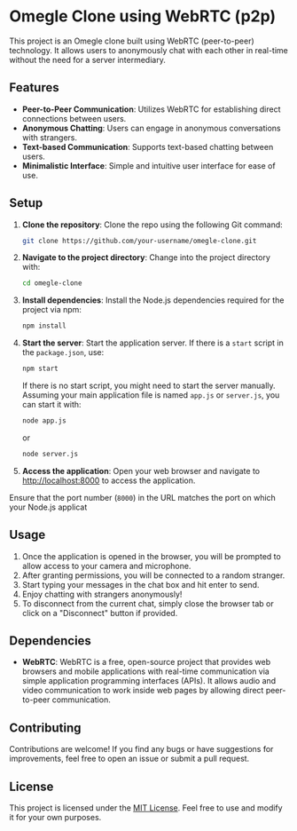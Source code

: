 # Omegle Clone using WebRTC (p2p)

This project is an Omegle clone built using WebRTC (peer-to-peer) technology. It allows users to anonymously chat with each other in real-time without the need for a server intermediary.

## Features

- **Peer-to-Peer Communication**: Utilizes WebRTC for establishing direct connections between users.
- **Anonymous Chatting**: Users can engage in anonymous conversations with strangers.
- **Text-based Communication**: Supports text-based chatting between users.
- **Minimalistic Interface**: Simple and intuitive user interface for ease of use.

## Setup

1. **Clone the repository**:
    Clone the repo using the following Git command:

    ```bash
    git clone https://github.com/your-username/omegle-clone.git
    ```

2. **Navigate to the project directory**:
    Change into the project directory with:

    ```bash
    cd omegle-clone
    ```

3. **Install dependencies**:
    Install the Node.js dependencies required for the project via npm:

    ```bash
    npm install
    ```

4. **Start the server**:
    Start the application server. If there is a `start` script in the `package.json`, use:

    ```bash
    npm start
    ```

    If there is no start script, you might need to start the server manually. Assuming your main application file is named `app.js` or `server.js`, you can start it with:

    ```bash
    node app.js
    ```

    or

    ```bash
    node server.js
    ```

5. **Access the application**:
    Open your web browser and navigate to [http://localhost:8000](http://localhost:8000) to access the application.

Ensure that the port number (`8000`) in the URL matches the port on which your Node.js applicat

## Usage

1. Once the application is opened in the browser, you will be prompted to allow access to your camera and microphone.
2. After granting permissions, you will be connected to a random stranger.
3. Start typing your messages in the chat box and hit enter to send.
4. Enjoy chatting with strangers anonymously!
5. To disconnect from the current chat, simply close the browser tab or click on a "Disconnect" button if provided.

## Dependencies

- **WebRTC**: WebRTC is a free, open-source project that provides web browsers and mobile applications with real-time communication via simple application programming interfaces (APIs). It allows audio and video communication to work inside web pages by allowing direct peer-to-peer communication.

## Contributing

Contributions are welcome! If you find any bugs or have suggestions for improvements, feel free to open an issue or submit a pull request.

## License

This project is licensed under the [MIT License](LICENSE). Feel free to use and modify it for your own purposes.
